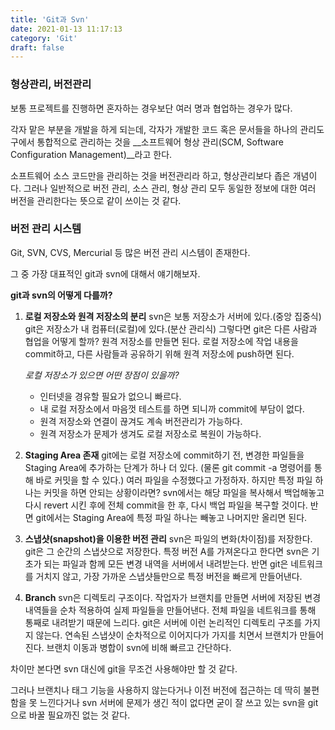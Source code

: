 ```yaml
---
title: 'Git과 Svn'
date: 2021-01-13 11:17:13
category: 'Git'
draft: false
---
```


### 형상관리, 버전관리

보통 프로젝트를 진행하면 혼자하는 경우보단 여러 명과 협업하는 경우가 많다. 

각자 맡은 부분을 개발을 하게 되는데, 각자가 개발한 코드 혹은 문서들을 하나의 관리도구에서 통합적으로 관리하는 것을 __소프트웨어 형상 관리(SCM, Software Configuration Management)__라고 한다.

소프트웨어 소스 코드만을 관리하는 것을 버전관리라 하고, 형상관리보다 좁은 개념이다. 그러나 일반적으로 버전 관리, 소스 관리, 형상 관리 모두 동일한 정보에 대한 여러 버전을 관리한다는 뜻으로 같이 쓰이는 것 같다.



### 버전 관리 시스템

Git, SVN, CVS, Mercurial 등 많은 버전 관리 시스템이 존재한다.

그 중 가장 대표적인 git과 svn에 대해서 얘기해보자.

__git과 svn의 어떻게 다를까?__

1. __로컬 저장소와 원격 저장소의 분리__
   svn은 보통 저장소가 서버에 있다.(중앙 집중식)
   git은 저장소가 내 컴퓨터(로컬)에 있다.(분산 관리식)
   그렇다면 git은 다른 사람과 협업을 어떻게 할까? 원격 저장소를 만들면 된다.
   로컬 저장소에 작업 내용을 commit하고, 다른 사람들과 공유하기 위해 원격 저장소에 push하면 된다.

   _로컬 저장소가 있으면 어떤 장점이 있을까?_

   - 인터넷을 경유할 필요가 없으니 빠르다.
   - 내 로컬 저장소에서 마음껏 테스트를 하면 되니까 commit에 부담이 없다.
   - 원격 저장소와 연결이 끊겨도 계속 버전관리가 가능하다.
   - 원격 저장소가 문제가 생겨도 로컬 저장소로 복원이 가능하다.

2. __Staging Area 존재__
   git에는 로컬 저장소에 commit하기 전, 변경한 파일들을 Staging Area에 추가하는 단계가 하나 더 있다.
   (물론 git commit -a 명령어를 통해 바로 커밋을 할 수 있다.) 
   여러 파일을 수정했다고 가정하자. 하지만 특정 파일 하나는 커밋을 하면 안되는 상황이라면?
   svn에서는 해당 파일을 복사해서 백업해놓고 다시 revert 시킨 후에 전체 commit을 한 후, 다시 백업 파일을 복구할 것이다. 반면 git에서는 Staging Area에 특정 파일 하나는 빼놓고 나머지만 올리면 된다. 

3. __스냅샷(snapshot)을 이용한 버전 관리__
   svn은 파일의 변화(차이점)를 저장한다.
   git은 그 순간의 스냅샷으로 저장한다.
   특정 버전 A를 가져온다고 한다면 svn은 기초가 되는 파일과 함께 모든 변경 내역을 서버에서 내려받는다. 반면 git은 네트워크를 거치지 않고, 가장 가까운 스냅샷들만으로 특정 버전을 빠르게 만들어낸다.

4. __Branch__
   svn은 디렉토리 구조이다. 작업자가 브랜치를 만들면 서버에 저장된 변경 내역들을 순차 적용하여 실제 파일들을 만들어낸다. 전체 파일을 네트워크를 통해 통째로 내려받기 때문에 느리다.
   git은 서버에 이런 논리적인 디렉토리 구조를 가지지 않는다. 연속된 스냅샷이 순차적으로 이어지다가 가지를 치면서 브랜치가 만들어진다. 브랜치 이동과 병합이 svn에 비해 빠르고 간단하다.



차이만 본다면 svn 대신에 git을 무조건 사용해야만 할 것 같다.

그러나 브랜치나 태그 기능을 사용하지 않는다거나 이전 버전에 접근하는 데 딱히 불편함을 못 느낀다거나 svn 서버에 문제가 생긴 적이 없다면 굳이 잘 쓰고 있는 svn을 git으로 바꿀 필요까진 없는 것 같다.









